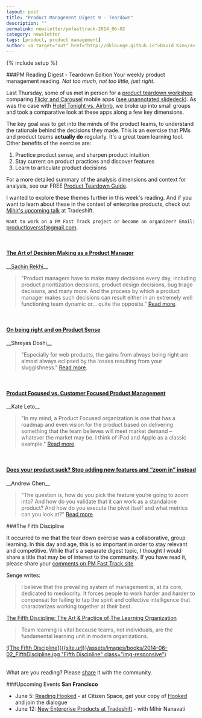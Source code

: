 ```yaml
---
layout: post
title: "Product Management Digest 9 - Teardown"
description: ""
permalink: newsletter/pmfasttrack-2014_06-02
category: newsletter
tags: [product, product management]
author: <a target="out" href="http://dklounge.github.io">David Kim</a>
---
```

{% include setup %}

###PM Reading Digest - Teardown Edition
Your weekly product management reading. _Not too much, not too little, just right_.

Last Thursday, some of us met in person for a <a target="out" href="http://www.meetup.com/ProductManagementFastTrack/events/182737312/">product teardown workshop</a> comparing [Flickr and Carousel](http://www.slideshare.net/PMFastTrack/product-teardown-workshop-carousel-vs-flickr) mobile apps (<a target="out" href="http://www.slideshare.net/PMFastTrack/product-teardown-air-bnb-hoteltonight">see unannotated slidedeck</a>). As was the case with <a target="out" href="http://www.slideshare.net/PMFastTrack/product-teardown-air-bnb-hoteltonight">Hotel Tonight vs. Airbnb</a>, we broke up into small groups and took a comparative look at these apps along a few key dimensions.

The key goal was to get into the minds of the product teams, to understand the rationale behind the decisions they made. This is an exercise that PMs and product teams __actually do__ regularly. It\'s a great team learning tool. Other benefits of the exercise are:

1. Practice product sense, and sharpen product intuition
2. Stay current on product practices and discover features
3. Learn to articulate product decisions

For a more detailed summary of the analysis dimensions and context for analysis, see our FREE [Product Teardown Guide](http://www.slideshare.net/PMFastTrack/product-teardown-guide).

I wanted to explore these themes further in this week\'s reading. And if you want to learn about these in the context of enterprise products, check out <a target="_" href="http://www.meetup.com/ProductManagementFastTrack/events/182734212/">Mihir\'s upcoming talk</a> at Tradeshift.

`Want to work on a PM Fast Track project or become an organizer? Email:` <a href="mailto:productloverssf@gmail.com">productloverssf@gmail.com</a>.

<br />

<h4><a target="_" href="http://www.sachinrekhi.com/blog/2013/03/18/the-art-of-decision-making-as-a-product-manager">The Art of Decision Making as a Product Manager</a></h4>
__<a target="_" href="http://www.sachinrekhi.com/">Sachin Rekhi</a>__

>"Product managers have to make many decisions every day, including product prioritization decisions, product design decisions, bug triage decisions, and many more. And the process by which a product manager makes such decisions can result either in an extremely well functioning team dynamic or... quite the opposite." <a target="_" href="http://www.sachinrekhi.com/blog/2013/03/18/the-art-of-decision-making-as-a-product-manager">Read more</a>.
>

<br />
<h4><a target="_" href="http://shreyasdoshi.typepad.com/main/2008/02/on-being-right.html">On being right and on Product Sense</a></h4>
__Shreyas Doshi__

>"Especially for web products, the gains from always being right are almost always eclipsed by the losses resulting from your sluggishness." <a target="_" href="http://shreyasdoshi.typepad.com/main/2008/02/on-being-right.html">Read more</a>.
>

<br />
<h4><a target="_" href="http://www.mindtheproduct.com/2011/09/product-focused-vs-customer-focused-product-management-what%E2%80%99s-the-difference/">Product Focused vs. Customer Focused Product Management</a></h4>
__Kate Leto__

>"In my mind, a Product Focused organization is one that has a roadmap and even vision for the product based on delivering something that the team believes will meet market demand – whatever the market may be.  I think of iPad and Apple as a classic example." <a target="_" href="http://www.mindtheproduct.com/2011/09/product-focused-vs-customer-focused-product-management-what%E2%80%99s-the-difference/">Read more</a>.
>

<br />
<h4><a target="_" href="http://andrewchen.co/2013/05/16/does-your-product-suck-stop-adding-new-features-and-zoom-in-instead/">
Does your product suck? Stop adding new features and “zoom in” instead</a></h4>
__Andrew Chen__

>"The question is, how do you pick the feature you’re going to zoom into? And how do you validate that it can work as a standalone product? And how do you execute the pivot itself and what metrics can you look at?" <a target="_" href="http://andrewchen.co/2013/05/16/does-your-product-suck-stop-adding-new-features-and-zoom-in-instead/">Read more</a>.
>

###The Fifth Discipline

It occurred to me that the tear down exercise was a collaborative, group learning. In this day and age, this is so important in order to stay relevant and competitive. While that\'s a separate digest topic, I thought I would share a title that may be of interest to the community. If you have read it, please share your [comments on PM Fast Track site](http://productmanagementfasttrack.com/newsletter/pmfasttrack-2014_06-02/).

Senge writes:

> I believe that the prevailing system of management is, at its core, dedicated to mediocrity. It forces people to work harder and harder to compensat for failing to tap the spirit and collective intelligence that characterizes working together at their best.
>

<a target="out" href="http://www.amazon.com/gp/product/B000SEIFKK/ref=as_li_tl?ie=UTF8&camp=1789&creative=390957&creativeASIN=B000SEIFKK&linkCode=as2&tag=pmft-20&linkId=IQ4ZCUSXPHYX2HQM">The Fifth Discipline: The Art & Practice of The Learning Organization</a><img src="http://ir-na.amazon-adsystem.com/e/ir?t=pmft-20&l=as2&o=1&a=B000SEIFKK" width="1" height="1" border="0" alt="" style="border:none !important; margin:0px !important;" />

> Team learning is vital because teams, not individuals, are the fundamental learning unit in modern organizations.
>

[![The Fifth Discipline]({{site.url}}/assets/images/books/2014-06-02_FifthDiscipline.jpg "Fifth Discipline" class="img-responsive")](http://www.amazon.com/gp/product/B000SEIFKK/ref=as_li_tl?ie=UTF8&camp=1789&creative=390957&creativeASIN=B000SEIFKK&linkCode=as2&tag=pmft-20&linkId=IQ4ZCUSXPHYX2HQM)

<br />
What are you reading? Please <a target="out" href="http://goo.gl/9FFpkg">share</a> it with the community.

###Upcoming Events
__San Francisco__

* June 5: [Reading Hooked](http://www.meetup.com/ProductManagementFastTrack/events/185249032/) - at Citizen Space, get your copy of <a target="_" href="http://www.amazon.com/gp/product/B00HJ4A43S/ref=as_li_ss_tl?ie=UTF8&camp=1789&creative=390957&creativeASIN=B00HJ4A43S&linkCode=as2&tag=pmft-20">Hooked</a> and join the dialogue
* June 12: [New Enterprise Products at Tradeshift](http://www.meetup.com/ProductManagementFastTrack/events/182734212/) - with Mihir Nanavati
